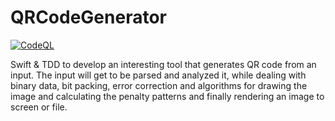 # QRCodeGenerator 
[![CodeQL](https://github.com/salvatop/QRCodeGenerator/actions/workflows/codeql.yml/badge.svg)](https://github.com/salvatop/QRCodeGenerator/actions/workflows/codeql.yml)

Swift &amp; TDD to develop an interesting tool that generates QR code from an input. The input will get to be parsed and analyzed it, while dealing with binary data, bit packing, error correction and algorithms for drawing the image and calculating the penalty patterns and finally rendering an image to screen or file.
